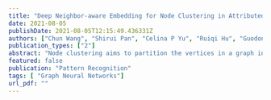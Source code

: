 ```yaml
---
title: "Deep Neighbor-aware Embedding for Node Clustering in Attributed Graphs"
date: 2021-08-05
publishDate: 2021-08-05T12:15:49.436331Z
authors: ["Chun Wang", "Shirui Pan", "Celina P Yu", "Ruiqi Hu", "Guodong Long", "Chengqi Zhang"]
publication_types: ["2"]
abstract: "Node clustering aims to partition the vertices in a graph into multiple groups or communities. Existing studies have mostly focused on developing deep learning approaches to learn a latent representation of nodes, based on which simple clustering methods like -means are applied. These two-step frameworks for node clustering are difficult to manipulate and usually lead to suboptimal performance, mainly because the graph embedding is not goal-directed, i.e., designed for the specific clustering task. In this paper, we propose a clustering-directed deep learning approach, Deep Neighbor-aware Embedded Node Clustering (DNENC for short) for clustering graph data. Our method focuses on attributed graphs to sufficiently explore the two sides of information in graphs. It encodes the topological structure and node content in a graph into a compact representation via a neighbor-aware graph autoencoder, which progressively absorbs information from neighbors via a convolutional or attentional encoder. Multiple neighbor-aware encoders are stacked to build a deep architecture followed by an inner-product decoder for reconstructing the graph structure. Furthermore, soft labels are generated to supervise a self-training process, which iteratively refines the node clustering results. The self-training process is jointly learned and optimized with the graph embedding in a unified framework, to benefit both components mutually. Experimental results compared with state-of-the-art algorithms demonstrate the good performance of our framework."
featured: false
publication: "Pattern Recognition"
tags: [ "Graph Neural Networks"]
url_pdf: ""
---
```

